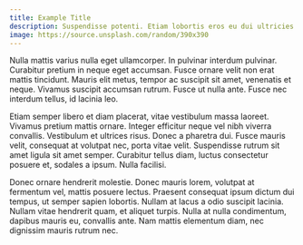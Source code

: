 ```yaml
---
title: Example Title
description: Suspendisse potenti. Etiam lobortis eros eu dui ultricies sollicitudin. Etiam vel ante sit amet odio volutpat iaculis. Nulla facilisi.
image: https://source.unsplash.com/random/390x390
---
```


Nulla mattis varius nulla eget ullamcorper. In pulvinar interdum pulvinar. Curabitur pretium in neque eget accumsan. Fusce ornare velit non erat mattis tincidunt. Mauris elit metus, tempor ac suscipit sit amet, venenatis et neque. Vivamus suscipit accumsan rutrum. Fusce ut nulla ante. Fusce nec interdum tellus, id lacinia leo.

Etiam semper libero et diam placerat, vitae vestibulum massa laoreet. Vivamus pretium mattis ornare. Integer efficitur neque vel nibh viverra convallis. Vestibulum et ultrices risus. Donec a pharetra dui. Fusce mauris velit, consequat at volutpat nec, porta vitae velit. Suspendisse rutrum sit amet ligula sit amet semper. Curabitur tellus diam, luctus consectetur posuere et, sodales a ipsum. Nulla facilisi.

Donec ornare hendrerit molestie. Donec mauris lorem, volutpat at fermentum vel, mattis posuere lectus. Praesent consequat ipsum dictum dui tempus, ut semper sapien lobortis. Nullam at lacus a odio suscipit lacinia. Nullam vitae hendrerit quam, et aliquet turpis. Nulla at nulla condimentum, dapibus mauris eu, convallis ante. Nam mattis elementum diam, nec dignissim mauris rutrum nec.
